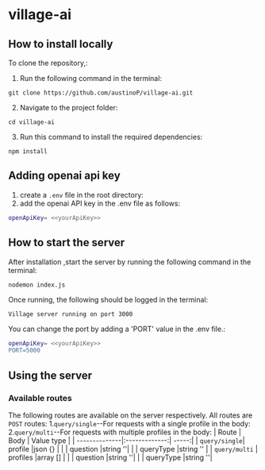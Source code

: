 # village-ai

## How to install locally

To clone the repository,:
1. Run the following command in the terminal:

```
git clone https://github.com/austinoP/village-ai.git
```

2. Navigate to the project folder:
```
cd village-ai
```

3. Run this command to install the required dependencies:

```
npm install
```
## Adding openai api key
1. create a `.env` file in the root directory:
2. add the openai API key in the .env file as follows:
```bash
openApiKey= <<yourApiKey>>
```

## How to start the server

After installation ,start the server by running the following command in the terminal:

```
nodemon index.js
```
Once running, the following should be logged in the terminal:
```
Village server running on port 3000
```

You can change the port by adding a 'PORT' value in the .env file.:
```bash
openApiKey= <<yourApiKey>>
PORT=5000
```

## Using the server
### Available routes
The following routes are available on the server respectively. All routes are `POST` routes:
1.`query/single`--For requests with a single profile in the body:
2.`query/multi`--For requests with multiple profiles in the body:
| Route         | Body          | Value type  |
| --------------|:-------------:| -----:|
| `query/single`| profile       |json {}  |
|               | question      |string ''|
|               | queryType     |string '' |
| `query/multi` | profiles      |array [] |
|               | question      |string ''|
|               | queryType     |string ''|





